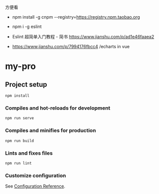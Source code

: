 方便看
* npm install -g cnpm --registry=https://registry.npm.taobao.org
* npm i -g eslint
* Eslint 超简单入门教程 - 简书
https://www.jianshu.com/p/ad1e46faaea2

* https://www.jianshu.com/p/7994176fbcc4    /echarts in vue


# my-pro

## Project setup
```
npm install
```

### Compiles and hot-reloads for development
```
npm run serve
```

### Compiles and minifies for production
```
npm run build
```

### Lints and fixes files
```
npm run lint
```

### Customize configuration
See [Configuration Reference](https://cli.vuejs.org/config/).
